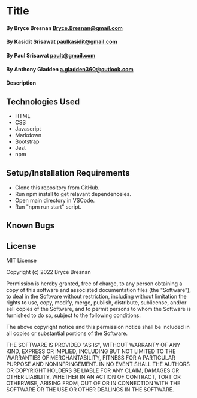 # Title

#### By Bryce Bresnan <Bryce.Bresnan@gmail.com>
#### By Kasidit Srisawat <paulkasidit@gmail.com>
#### By Paul Srisawat <pault@gmail.com>
#### By Anthony Gladden <a.gladden360@outlook.com>

#### Description

## Technologies Used

* HTML
* CSS
* Javascript
* Markdown
* Bootstrap
* Jest
* npm

## Setup/Installation Requirements

* Clone this repository from GitHub.
* Run npm install to get relavant dependenceies.
* Open main directory in VSCode.
* Run "npm run start" script.


## Known Bugs


## License
MIT License

Copyright (c) 2022 Bryce Bresnan

Permission is hereby granted, free of charge, to any person obtaining a copy
of this software and associated documentation files (the "Software"), to deal
in the Software without restriction, including without limitation the rights
to use, copy, modify, merge, publish, distribute, sublicense, and/or sell
copies of the Software, and to permit persons to whom the Software is
furnished to do so, subject to the following conditions:

The above copyright notice and this permission notice shall be included in all
copies or substantial portions of the Software.

THE SOFTWARE IS PROVIDED "AS IS", WITHOUT WARRANTY OF ANY KIND, EXPRESS OR
IMPLIED, INCLUDING BUT NOT LIMITED TO THE WARRANTIES OF MERCHANTABILITY,
FITNESS FOR A PARTICULAR PURPOSE AND NONINFRINGEMENT. IN NO EVENT SHALL THE
AUTHORS OR COPYRIGHT HOLDERS BE LIABLE FOR ANY CLAIM, DAMAGES OR OTHER
LIABILITY, WHETHER IN AN ACTION OF CONTRACT, TORT OR OTHERWISE, ARISING FROM,
OUT OF OR IN CONNECTION WITH THE SOFTWARE OR THE USE OR OTHER DEALINGS IN THE
SOFTWARE.